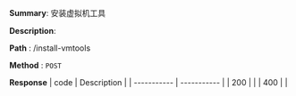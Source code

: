 **Summary**: 安装虚拟机工具

**Description**:

**Path** : /install-vmtools

**Method** : `POST`

**Response**
| code      | Description |
| ----------- | ----------- |
|  200   |       |
|  400   |       |

